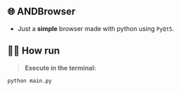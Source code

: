 ## 🌐 ANDBrowser
- Just a **simple** browser made with python using `PyQt5`.
## 🙋‍♂️ How run
> **Execute in the terminal:**
```bash
python main.py
```